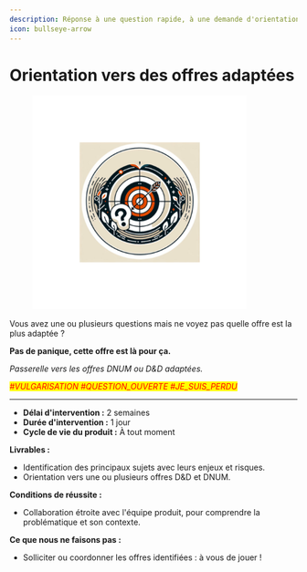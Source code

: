 ```yaml
---
description: Réponse à une question rapide, à une demande d'orientation
icon: bullseye-arrow
---
```


# Orientation vers des offres adaptées

<div data-full-width="false"><figure><img src="../../.gitbook/assets/offre_accompagnement_tech_orientation.png" alt="Image offre orientation" width="375"><figcaption></figcaption></figure></div>

Vous avez une ou plusieurs questions mais ne voyez pas quelle offre est la plus adaptée ?

**Pas de panique, cette offre est là pour ça.**

_Passerelle vers les offres DNUM ou D\&D adaptées._

_<mark style="color:red;">#VULGARISATION #QUESTION\_OUVERTE #JE\_SUIS\_PERDU</mark>_

***

* **Délai d'intervention :** 2 semaines
* **Durée d'intervention :** 1 jour
* **Cycle de vie du produit :** À tout moment

**Livrables :**&#x20;

* Identification des principaux sujets avec leurs enjeux et risques.
* Orientation vers une ou plusieurs offres D\&D et DNUM.

**Conditions de réussite :**&#x20;

* Collaboration étroite avec l'équipe produit, pour comprendre la problématique et son contexte.

**Ce que nous ne faisons pas :**&#x20;

* Solliciter ou coordonner les offres identifiées : à vous de jouer !
